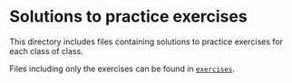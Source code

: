 # Solutions to practice exercises

This directory includes files containing solutions to practice exercises
for each class of class.

Files including only the exercises can be found in [`exercises`](../exercises/).

